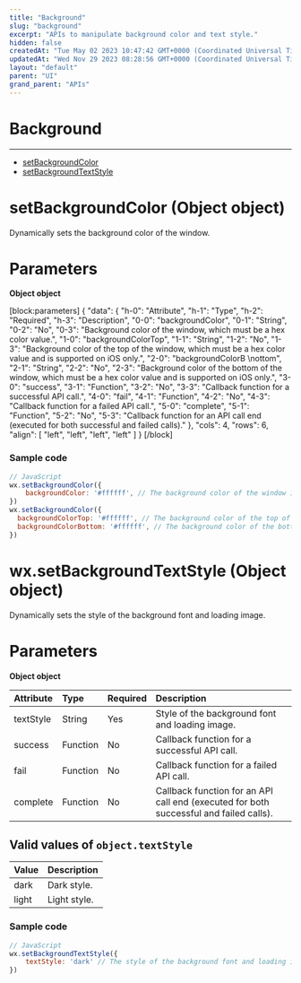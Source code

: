 ```yaml
---
title: "Background"
slug: "background"
excerpt: "APIs to manipulate background color and text style."
hidden: false
createdAt: "Tue May 02 2023 10:47:42 GMT+0000 (Coordinated Universal Time)"
updatedAt: "Wed Nov 29 2023 08:28:56 GMT+0000 (Coordinated Universal Time)"
layout: "default"
parent: "UI"
grand_parent: "APIs"
---
```

# Background 
*** 
- [setBackgroundColor](doc:background#setbackgroundcolor-object-object)
- [setBackgroundTextStyle](doc:background#wxsetbackgroundtextstyle-object-object)

# setBackgroundColor (Object object)

Dynamically sets the background color of the window.

# Parameters

**Object object**

[block:parameters]
{
  "data": {
    "h-0": "Attribute",
    "h-1": "Type",
    "h-2": "Required",
    "h-3": "Description",
    "0-0": "backgroundColor",
    "0-1": "String",
    "0-2": "No",
    "0-3": "Background color of the window, which must be a hex color value.",
    "1-0": "backgroundColorTop",
    "1-1": "String",
    "1-2": "No",
    "1-3": "Background color of the top of the window, which must be a hex color value and is supported on iOS only.",
    "2-0": "backgroundColorB  \nottom",
    "2-1": "String",
    "2-2": "No",
    "2-3": "Background color of the bottom of the window, which must be a hex color value and is supported on iOS only.",
    "3-0": "success",
    "3-1": "Function",
    "3-2": "No",
    "3-3": "Callback function for a successful API call.",
    "4-0": "fail",
    "4-1": "Function",
    "4-2": "No",
    "4-3": "Callback function for a failed API call.",
    "5-0": "complete",
    "5-1": "Function",
    "5-2": "No",
    "5-3": "Callback function for an API call end (executed for both successful and failed calls)."
  },
  "cols": 4,
  "rows": 6,
  "align": [
    "left",
    "left",
    "left",
    "left"
  ]
}
[/block]


### Sample code

```javascript
// JavaScript
wx.setBackgroundColor({
	backgroundColor: '#ffffff', // The background color of the window is white.
})
wx.setBackgroundColor({
  backgroundColorTop: '#ffffff', // The background color of the top of the window is white.
  backgroundColorBottom: '#ffffff', // The background color of the bottom of the window is white.
})
```

# wx.setBackgroundTextStyle (Object object)

Dynamically sets the style of the background font and loading image.

# Parameters

**Object object**

| Attribute | Type     | Required | Description                                                                            |
| :-------- | :------- | :------- | :------------------------------------------------------------------------------------- |
| textStyle | String   | Yes      | Style of the background font and loading image.                                        |
| success   | Function | No       | Callback function for a successful API call.                                           |
| fail      | Function | No       | Callback function for a failed API call.                                               |
| complete  | Function | No       | Callback function for an API call end (executed for both successful and failed calls). |

## Valid values of `object.textStyle`

| Value | Description  |
| :---- | :----------- |
| dark  | Dark style.  |
| light | Light style. |

### Sample code

```javascript
// JavaScript
wx.setBackgroundTextStyle({
	textStyle: 'dark' // The style of the background font and loading image is `dark`.
})
```
